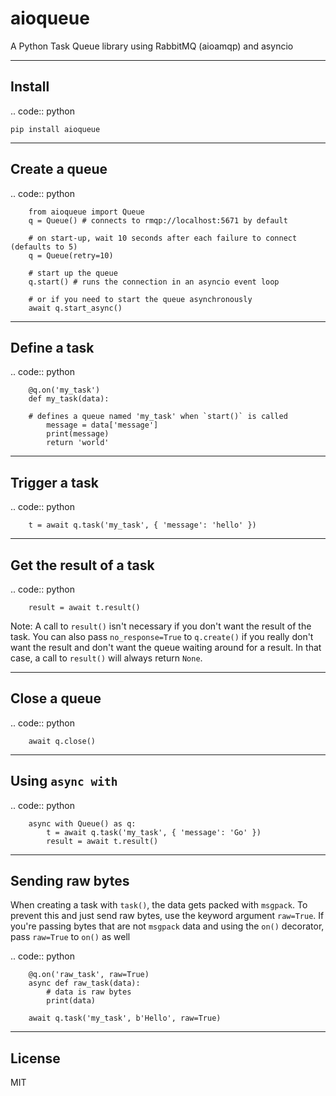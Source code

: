 aioqueue
=======

A Python Task Queue library using RabbitMQ (aioamqp) and asyncio

----------
Install
----------

.. code:: python

    pip install aioqueue

--------------------
 Create a queue
--------------------

.. code:: python


        from aioqueue import Queue
        q = Queue() # connects to rmqp://localhost:5671 by default
        
        # on start-up, wait 10 seconds after each failure to connect (defaults to 5)
        q = Queue(retry=10)
        
        # start up the queue
        q.start() # runs the connection in an asyncio event loop
        
        # or if you need to start the queue asynchronously
        await q.start_async()


--------------------
 Define a task
--------------------

.. code:: python

        @q.on('my_task')
        def my_task(data):
        
        # defines a queue named 'my_task' when `start()` is called
            message = data['message']
            print(message)
            return 'world'


--------------------
 Trigger a task
--------------------

.. code:: python


        t = await q.task('my_task', { 'message': 'hello' })


------------------------------
 Get the result of a task
------------------------------

.. code:: python


        result = await t.result()

Note: A call to `result()` isn't necessary if you don't want the result of the task. You can also pass `no_response=True` to `q.create()` if you really don't want the result and don't want the queue waiting around for a result. In that case, a call to `result()` will always return `None`.

--------------------
 Close a queue
--------------------

.. code:: python


        await q.close()


--------------------
 Using `async with`
--------------------

.. code:: python


        async with Queue() as q:
            t = await q.task('my_task', { 'message': 'Go' })
            result = await t.result()


--------------------
 Sending raw bytes
--------------------


 When creating a task with `task()`, the data gets packed with `msgpack`. To prevent this and just send raw bytes, use the keyword argument `raw=True`. If you're passing bytes that are not `msgpack` data and using the `on()` decorator, pass `raw=True` to `on()` as well

.. code:: python


        @q.on('raw_task', raw=True)
        async def raw_task(data):
            # data is raw bytes
            print(data)
        
        await q.task('my_task', b'Hello', raw=True)


----------
License
----------
MIT